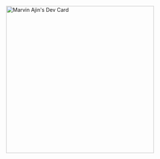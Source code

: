 <a href="https://app.daily.dev/marvinajin"><img src="https://api.daily.dev/devcards/a27acfc2d1dc4d4492a7f4d818b0c514.png?r=gxr" width="400" alt="Marvin Ajin's Dev Card"/></a>

